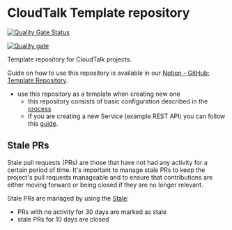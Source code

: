 # CloudTalk Template repository

[![Quality Gate Status](SONAR_LINK)](https://sonarcloud.io/summary/new_code?id=cloudtalk-io-REPO-SERVICE)

[![Quality gate](SONAR_LINK)](https://sonarcloud.io/summary/new_code?id=cloudtalk-io-REPO-SERVICE)

Template repository for CloudTalk projects.

Guide on how to use this repository is available in our [Notion - GitHub: Template Repository](https://www.notion.so/cloudtalkio/GitHub-Template-Repository-1f6a4b386dba4be399c144e25308e948).

* use this repository as a template when creating new one
  * this repository consists of basic configuration described in the [process](https://www.notion.so/cloudtalkio/GitHub-repository-configuration-bad2693893ba40e99c139c5eba4df547)
  * If you are creating a new Service (example REST API) you can follow this [guide](https://www.notion.so/cloudtalkio/Guide-Create-a-new-REST-Service-012ddeb6644c4fe286b383c0e865f893).

## Stale PRs

Stale pull requests (PRs) are those that have not had any activity for a certain period of time. It's important to manage stale PRs to keep the project's pull requests manageable and to ensure that contributions are either moving forward or being closed if they are no longer relevant.

Stale PRs are managed by using the [Stale](https://github.com/actions/stale):
- PRs with no activity for 30 days are marked as stale
- stale PRs for 10 days are closed

